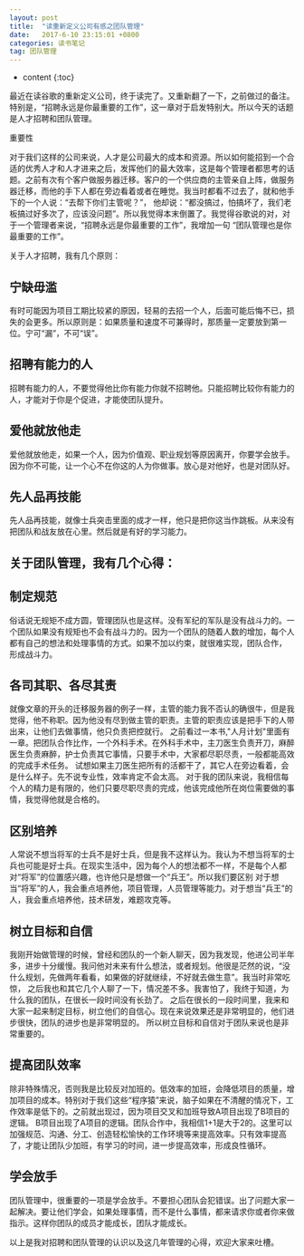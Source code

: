 ```yaml
---
layout: post
title:  "读重新定义公司有感之团队管理"
date:   2017-6-10 23:15:01 +0800
categories: 读书笔记
tag: 团队管理
---
```


* content
{:toc}

最近在读谷歌的重新定义公司，终于读完了。又重新翻了一下，之前做过的备注。特别是，“招聘永远是你最重要的工作”，这一章对于启发特别大。所以今天的话题是人才招聘和团队管理。

重要性

对于我们这样的公司来说，人才是公司最大的成本和资源。所以如何能招到一个合适的优秀人才和人才进来之后，发挥他们的最大效率，这是每个管理者都思考的话题。之前有次有个客户做服务器迁移。客户的一个供应商的主管亲自上阵，做服务器迁移，而他的手下人都在旁边看着或者在睡觉。我当时都看不过去了，就和他手下的一个人说：“去帮下你们主管呢？”， 他却说：“都没搞过，怕搞坏了，我们老板搞过好多次了，应该没问题”。所以我觉得本末倒置了。我觉得谷歌说的对，对于一个管理者来说，“招聘永远是你最重要的工作”，我增加一句 “团队管理也是你最重要的工作”。

关于人才招聘，我有几个原则：

宁缺毋滥
---------
有时可能因为项目工期比较紧的原因，轻易的去招一个人，后面可能后悔不已，损失的会更多。所以原则是：如果质量和速度不可兼得时，那质量一定要放到第一位。宁可“漏”，不可“误”。

招聘有能力的人
---------
招聘有能力的人，不要觉得他比你有能力你就不招聘他。只能招聘比较你有能力的人，才能对于你是个促进，才能使团队提升。

爱他就放他走
---------
爱他就放他走，如果一个人，因为价值观、职业规划等原因离开，你要学会放手。因为你不可能，让一个心不在你这的人为你做事。放心是对他好，也是对团队好。

先人品再技能
---------
先人品再技能，就像士兵突击里面的成才一样，他只是把你这当作跳板。从来没有把团队和战友放在心里。然后就是有好的学习能力。

关于团队管理，我有几个心得：
---------

制定规范
---------
   俗话说无规矩不成方圆，管理团队也是这样。没有军纪的军队是没有战斗力的。一个团队如果没有规矩也不会有战斗力的。因为一个团队的随着人数的增加，每个人都有自己的想法和处理事情的方式。如果不加以约束，就很难实现，团队合作，
   形成战斗力。

各司其职、各尽其责
---------
   就像文章的开头的迁移服务器的例子一样，主管的能力我不否认的确很牛，但是我觉得，他不称职。因为他没有尽到做主管的职责。主管的职责应该是把手下的人带出来，让他们去做事情，他只负责把控就行。
   之前看过一本书,"人月计划"里面有一章。把团队合作比作，一个外科手术。在外科手术中，主刀医生负责开刀，麻醉医生负责麻醉，护士负责其它事情，只要手术中，大家都尽职尽责，一般都能高效的完成手术任务。
   试想如果主刀医生把所有的活都干了，其它人在旁边看着，会是什么样子。先不说专业性，效率肯定不会太高。
   对于我的团队来说，我相信每个人的精力是有限的，他们只要尽职尽责的完成，他该完成他所在岗位需要做的事情，我觉得他就是合格的。

区别培养
---------
   人常说不想当将军的士兵不是好士兵，但是我不这样认为。我认为不想当将军的士兵也可能是好士兵。在现实生活中，因为每个人的想法都不一样，不是每个人都对“将军”的位置感兴趣，也许他只是想做一个“兵王”。所以我们要区别
   对于想当“将军”的人，我会重点培养他，项目管理，人员管理等能力。对于想当“兵王”的人，我会重点培养他，技术研发，难题攻克等。

树立目标和自信
---------
   我刚开始做管理的时候，曾经和团队的一个新人聊天，因为我发现，他进公司半年多，进步十分缓慢。我问他对未来有什么想法，或者规划。他很是茫然的说，“没什么规划，先做两年看看，如果做的好就继续，不好就去做生意”。我当时非常吃惊，
   之后我也和其它几个人聊了一下，情况差不多。我害怕了，我终于知道，为什么我的团队，在很长一段时间没有长劲了。
   之后在很长的一段时间里，我来和大家一起来制定目标，树立他们的自信心。现在来说效果还是非常明显的，他们进步很快，团队的进步也是非常明显的。
   所以树立目标和自信对于团队来说也是非常重要的。

提高团队效率
---------
   除非特殊情况，否则我是比较反对加班的。低效率的加班，会降低项目的质量，增加项目的成本。特别对于我们这些“程序猿”来说，脑子如果在不清醒的情况下，工作效率是低下的。之前就出现过，因为项目交叉和加班导致A项目出现了B项目的逻辑。
   B项目出现了A项目的逻辑。团队合作中，我相信1+1是大于2的。这里可以加强规范、沟通、分工、创造轻松愉快的工作环境等来提高效率。只有效率提高了，才能让团队少加班，有学习的时间，进一步提高效率，形成良性循环。

学会放手
---------
   团队管理中，很重要的一项是学会放手。不要担心团队会犯错误。出了问题大家一起解决。要让他们学会，如果处理事情，而不是什么事情，都来请求你或者你来做指示。这样你团队的成员才能成长，团队才能成长。

   以上是我对招聘和团队管理的认识以及这几年管理的心得，欢迎大家来吐槽。
